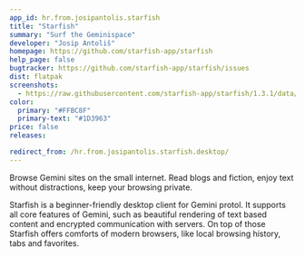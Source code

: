 ```yaml
---
app_id: hr.from.josipantolis.starfish
title: "Starfish"
summary: "Surf the Geminispace"
developer: "Josip Antoliš"
homepage: https://github.com/starfish-app/starfish
help_page: false
bugtracker: https://github.com/starfish-app/starfish/issues
dist: flatpak
screenshots:
  - https://raw.githubusercontent.com/starfish-app/starfish/1.3.1/data/screenshots/styling.png
color:
  primary: "#FFBC8F"
  primary-text: "#1D3963"
price: false
releases:

redirect_from: /hr.from.josipantolis.starfish.desktop/
---
```


<p>Browse Gemini sites on the small internet. Read blogs and fiction, enjoy text without distractions, keep your browsing private.</p>
<p>Starfish is a beginner-friendly desktop client for Gemini protol. It supports all core features of Gemini, such as beautiful rendering of text based content and encrypted communication with servers. On top of those Starfish offers comforts of modern browsers, like local browsing history, tabs and favorites.</p>